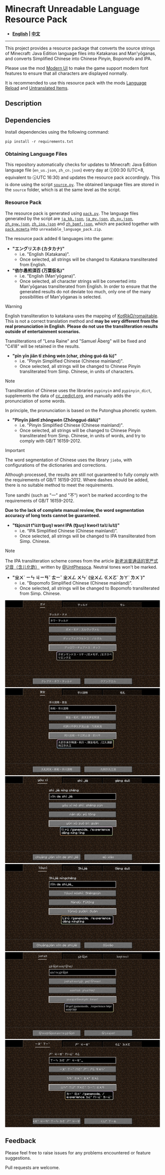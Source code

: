 # Minecraft Unreadable Language Resource Pack

- **[English](README_en.md) | [中文](README.md)**

----

This project provides a resource package that converts the source strings of Minecraft: Java Edition language files into Katakanas and Man'yōganas, and converts Simplified Chinese into Chinese Pinyin, Bopomofo and IPA.

Please use the mod [Modern UI](https://modrinth.com/mod/modern-ui) to make the game support modern font features to ensure that all characters are displayed normally.

It is recommended to use this resource pack with the mods [Language Reload](https://modrinth.com/mod/language-reload) and [Untranslated Items](https://www.curseforge.com/minecraft/mc-mods/untranslated-items).

## Description

## Dependencies

Install dependencies using the following command:

``` shell
pip install -r requirements.txt
```

### Obtaining Language Files

This repository automatically checks for updates to Minecraft: Java Edition language file (`en_us.json`, `zh_cn.json`) every day at 🕧00:30 (UTC+8, equivalent to 🕟UTC 16:30) and updates the resource pack accordingly. This is done using the script [`source.py`](source.py). The obtained language files are stored in the `source` folder, which is at the same level as the script.

### Resource Pack

The resource pack is generated using [`pack.py`](pack.py). The language files generated by the script are [`ja_kk.json`](ja_kk.json), [`ja_my.json`](ja_my.json), [`zh_py.json`](zh_py.json), [`zh_pyw.json`](zh_pyw.json), [`zh_ipa.json`](zh_ipa.json) and [`zh_bpmf.json`](zh_bpmf.json), which are packed together with [`pack.mcmeta`](pack.mcmeta) into `unreadable_language_pack.zip`.

The resource pack added 6 languages into the game:

- **"エングリスホ (カタカナ)"**
  - i.e. "English (Katakana)".
  - Once selected, all strings will be changed to Katakana transliterated from English.
- **"依尓愚煎須百 (万葉仮名)"**
  - i.e. "English (Man'yōgana)".
  - Once selected, all character strings will be converted into Man'yōganas transliterated from English. In order to ensure that the generated results do not deviate too much, only one of the many possibilities of Man'yōganas is selected.

> [!WARNING]
> English transliteration to katakana uses the mapping of [KotRikD/romajitable](https://github.com/KotRikD/romajitable). This is not a correct translation method and **may be very different from the real pronunciation in English**. **Please do not use the transliteration results outside of entertainment scenarios.**
>
> Transliterations of "Lena Raine" and "Samuel Åberg" will be fixed and "C418" will be retained in the results.

- **"pīn yīn jiǎn tǐ zhōng wén (char, zhōng guó dà lù)"**
  - i.e. "Pinyin Simplified Chinese (Chinese mainland)".
  - Once selected, all strings will be changed to Chinese Pinyin transliterated from Simp. Chinese, in units of characters.

> [!NOTE]
> Transliteration of Chinese uses the libraries `pypinyin` and `pypinyin_dict`, supplements the data of [cc_cedict.org](https://cc-cedict.org/), and manually adds the pronunciation of some words.
>
> In principle, the pronunciation is based on the Putonghua phonetic system.

- **"Pīnyīn jiǎntǐ zhōngwén (Zhōngguó dàlù)"**
  - i.e. "Pinyin Simplified Chinese (Chinese mainland)".
  - Once selected, all strings will be changed to Chinese Pinyin transliterated from Simp. Chinese, in units of words, and try to comply with GB/T 16159-2012.

> [!IMPORTANT]
> The word segmentation of Chinese uses the library `jieba`, with configurations of the dictionaries and corrections.
>
> Although processed, the results are still not guaranteed to fully comply with the requirements of GB/T 16159-2012. Where dashes should be added, there is no suitable method to meet the requirements.
>
> Tone sandhi (such as "一" and "不") won't be marked according to the requirements of GB/T 16159-2012.
>
> **Due to the lack of complete manual review, the word segmentation accuracy of long texts cannot be guaranteed.**

- **"t͡ɕjɛn˨˩˦ tʰi˨˩˦ t͡ʂʊŋ˥ wən˧ IPA (t͡ʂʊŋ˥ kwo˧˥ ta˥˩ lu˥˩)"**
  - i.e. “IPA Simplified Chinese (Chinese mainland)”.
  - Once selected, all strings will be changed to IPA transliterated from Simp. Chinese.

> [!NOTE]
> The IPA transliteration scheme comes from the article [新老派普通话的宽严式记音（含儿化韵）](https://zhuanlan.zhihu.com/p/38258415) written by [@UntPhesoca](https://www.zhihu.com/people/UntW). Neutral tones won't be marked.

- **"ㄓㄨˋ ㄧㄣ ㄐㄧㄢˇ ㄊㄧˇ ㄓㄨㄥ ㄨㄣˊ (ㄓㄨㄥ ㄍㄨㄛˊ ㄉㄚˋ ㄌㄨˋ)"**
  - i.e. "Bopomofo Simplified Chinese (Chinese mainland)”.
  - Once selected, all strings will be changed to Bopomofo transliterated from Simp. Chinese.

![Sample](sample/sample_ja_kk.png)
![Sample](sample/sample_ja_my.png)
![Sample](sample/sample_zh_py.png)
![Sample](sample/sample_zh_pyw.png)
![Sample](sample/sample_zh_ipa.png)
![Sample](sample/sample_zh_bpmf.png)

## Feedback

Please feel free to raise issues for any problems encountered or feature suggestions.

Pull requests are welcome.
